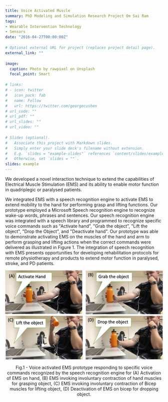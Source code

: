 ```yaml
---
title: Voice Activated Muscle
summary: PhD Modeling and Simulation Research Project Om Sai Ram
tags:
- Wearable Intervention Technology
- Sensors
date: "2016-04-27T00:00:00Z"

# Optional external URL for project (replaces project detail page).
external_link: ""

image:
  caption: Photo by rawpixel on Unsplash
  focal_point: Smart

# links:
# - icon: twitter
#   icon_pack: fab
#   name: Follow
#   url: https://twitter.com/georgecushen
# url_code: ""
# url_pdf: ""
# url_slides: ""
# url_video: ""

# Slides (optional).
#   Associate this project with Markdown slides.
#   Simply enter your slide deck's filename without extension.
#   E.g. `slides = "example-slides"` references `content/slides/example-slides.md`.
#   Otherwise, set `slides = ""`.
slides: example
---
```

We developed a novel interaction technique to extend the capabilities of Electrical Muscle Stimulation (EMS) and its ability to enable motor function in quadriplegic or paralysed patients.

We integrated EMS with a speech recognition engine to activate EMS to extend mobility to the hand for performing grasp and lifting functions. Our prototype employed a Microsoft Speech recognition engine to recognize wake-up words, phrases and sentences. Our speech recognition engine was integrated with a speech library and programmed to recognize specific voice commands such as "Activate hand", "Grab the object", "Lift the object", "Drop the Object", and "Deactivate hand". Our prototype was able to demonstrate activating EMS on the muscles of the hand and arm to perform grasping and lifting actions when the correct commands were delivered as illustrated in Figure 1. The integration of speech recognition with EMS presents opportunities for developing rehabilitation protocols for remote physiotherapy and products to extend motor function in paralysed, stroke, and PD patients. 

![alt text](Teaser.png)
<p align = "center">
Fig.1 - Voice activated EMS prototype responding to specific voice commands recognized by the speech recognition engine for (A) Activation of EMS on hand, (B) EMS invoking involuntary contraction of hand muscles for grasping object, (C) EMS invoking involuntary contraction of Bicep muscles for lifting object, (D) Deactivation of EMS on bicep for dropping object.
</p>


